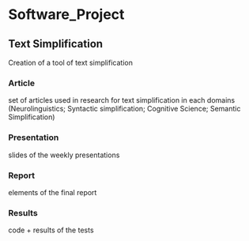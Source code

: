 # Software_Project

## Text Simplification

Creation of a tool of text simplification

### Article
set of articles used in research for text simplification in each domains (Neurolinguistics; Syntactic simplification; Cognitive Science; Semantic Simplification)
### Presentation 
slides of the weekly presentations 
### Report
elements of the final report
### Results 
code + results of the tests
